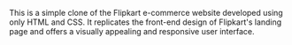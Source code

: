 This is a simple clone of the Flipkart e-commerce website developed using only HTML and CSS. It replicates the front-end design of Flipkart's landing page and offers a visually appealing and responsive user interface.

